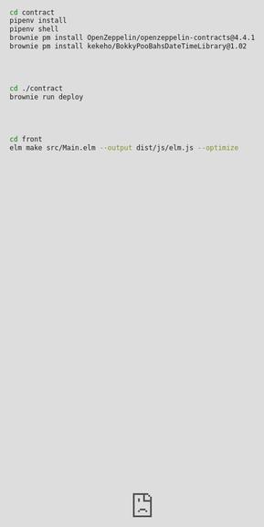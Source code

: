 # hardcore-bank 🏦
![1B46C692-B35E-4DC2-95FB-154A1D68DABF](https://user-images.githubusercontent.com/89442945/200172006-2ef55618-cfdd-4411-8c1a-d4cd1c0d2e8c.jpg)


# 🎥作品動画紹介

<iframe src="https://www.loom.com/embed/28c16bf494e04881b620e4fb5a785094" frameborder="0" webkitallowfullscreen mozallowfullscreen allowfullscreen style="position: absolute; top: 0; left: 0; width: 100%; height: 100%;">
</iframe>

# 💪製品概要
貯金を頑張っていきたいという人のために, 自分自身にちゃんと動機づけをしてくれる貯金箱です！！

# 🔥背景(製品開発のきっかけ,課題など)
皆さん、貯金はしていますか？

貯金をしようと思っていても、他のことにお金を使ってしまい中々できない人もいると思います。<br>
そこで私たちは、貯金の苦手な人でも貯金する習慣が身に付く「hardcore-bank 🏦」を開発しました。

# 📝製品説明
  毎月貯金する目標額を決め、目標に達成できなければ貯金が5%減少し、達成できれば達成できなかった人達の貯金から5%減少した分が配分されるサービスです

# ✅解決できること
　　　　・貯金が苦手な人でも貯金する習慣が身につくようになることです！
  
　　　　　
# 使用したtech stacks
![html-css-logo](https://user-images.githubusercontent.com/89442945/200168625-51bbcf6d-6b8d-4527-bfd8-8c74e2462b40.jpeg)
![images](https://user-images.githubusercontent.com/89442945/200168205-d05e661f-d199-4851-9ddd-60f404e3b7e2.png)
![Solidity-thumbnail](https://user-images.githubusercontent.com/89442945/200168555-3e16ff19-18cb-4bee-b24d-8e7db0d84fbf.png)
![Eth2 0-1](https://user-images.githubusercontent.com/89442945/200169380-58c30b50-fccd-4d9e-a78d-2debe69fbd28.png)


## Contract

### build

```sh
cd contract
pipenv install
pipenv shell
brownie pm install OpenZeppelin/openzeppelin-contracts@4.4.1
brownie pm install kekeho/BokkyPooBahsDateTimeLibrary@1.02
```

### deploy

```sh
cd ./contract
brownie run deploy
```

### build

```sh
cd front
elm make src/Main.elm --output dist/js/elm.js --optimize
```

### run

```
# test server
cd front/dist
python3 -m http.server --bind 127.0.0.1
```


## testnet

`0xA1174cA95E9B7cbA9c4cDD89f5Af2d077b18761d` on Ropsten
